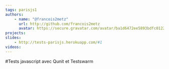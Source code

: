 ```yaml
---
tags: parisjs1
authors:
    - name: "@francois2metz"
      url: http://github.com/francois2metz
      avatar: https://secure.gravatar.com/avatar/ba1d6472ee5893bdfc012225e9afa263
projects:
slides:
    - http://tests-parisjs.herokuapp.com/#1
videos:
---
```

#Tests javascript avec Qunit et Testswarm
